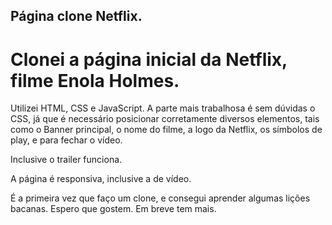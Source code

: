 ## Página clone Netflix.

# Clonei a página inicial da Netflix, filme Enola Holmes.

Utilizei HTML, CSS e JavaScript.
A parte mais trabalhosa é sem dúvidas o CSS, já que é necessário posicionar corretamente diversos elementos, tais como o Banner principal, o nome do filme, a logo da Netflix, os símbolos de play, e para fechar o vídeo.

Inclusive o trailer funciona.

A página é responsiva, inclusive a de vídeo.

É a primeira vez que faço um clone, e consegui aprender algumas lições bacanas. Espero que gostem.
Em breve tem mais. 